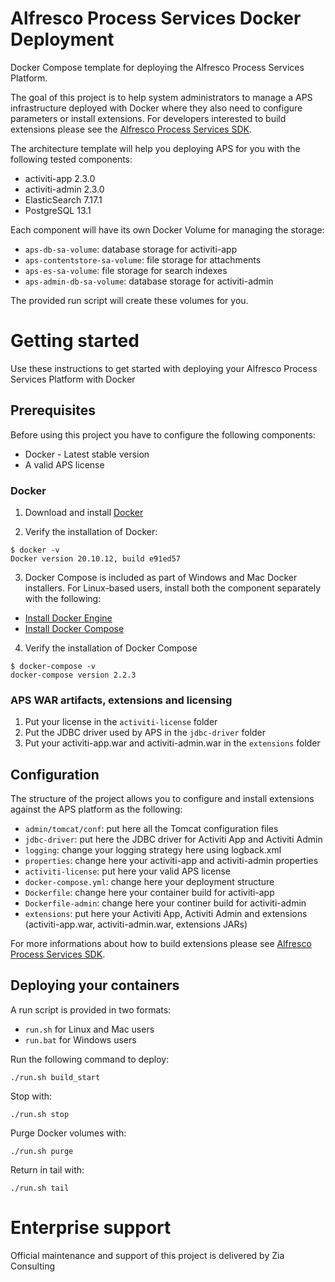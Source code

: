 # Alfresco Process Services Docker Deployment
Docker Compose template for deploying the Alfresco Process Services Platform.

The goal of this project is to help system administrators to manage a APS infrastructure deployed with Docker where they also need to configure parameters or install extensions.
For developers interested to build extensions please see the [Alfresco Process Services SDK](https://github.com/OpenPj/alfresco-process-services-project-sdk).

The architecture template will help you deploying APS for you with the following tested components:

* activiti-app 2.3.0
* activiti-admin 2.3.0
* ElasticSearch 7.17.1
* PostgreSQL 13.1

Each component will have its own Docker Volume for managing the storage:

* `aps-db-sa-volume`: database storage for activiti-app
* `aps-contentstore-sa-volume`: file storage for attachments
* `aps-es-sa-volume`: file storage for search indexes
* `aps-admin-db-sa-volume`: database storage for activiti-admin

The provided run script will create these volumes for you.


# Getting started

Use these instructions to get started with deploying your Alfresco Process Services Platform with Docker

## Prerequisites
   
Before using this project you have to configure the following components:
* Docker - Latest stable version
* A valid APS license

### Docker

1. Download and install [Docker](https://docs.docker.com/install/)

2. Verify the installation of Docker:

```
$ docker -v
Docker version 20.10.12, build e91ed57
``` 

3. Docker Compose is included as part of Windows and Mac Docker installers.
For Linux-based users, install both the component separately with the following:

* [Install Docker Engine](https://docs.docker.com/engine/install/)
* [Install Docker Compose](https://docs.docker.com/compose/install/)

4. Verify the installation of Docker Compose

```
$ docker-compose -v
docker-compose version 2.2.3
```

### APS WAR artifacts, extensions and licensing

1. Put your license in the `activiti-license` folder
2. Put the JDBC driver used by APS in the `jdbc-driver` folder
3. Put your activiti-app.war and activiti-admin.war in the `extensions` folder

## Configuration

The structure of the project allows you to configure and install extensions against the APS platform as the following:

* `admin/tomcat/conf`: put here all the Tomcat configuration files
* `jdbc-driver`: put here the JDBC driver for Activiti App and Activiti Admin
* `logging`: change your logging strategy here using logback.xml
* `properties`: change here your activiti-app and activiti-admin properties
* `activiti-license`: put here your valid APS license
* `docker-compose.yml`: change here your deployment structure
* `Dockerfile`: change here your container build for activiti-app
* `Dockerfile-admin`: change here your continer build for activiti-admin
* `extensions`: put here your Activiti App, Activiti Admin and extensions (activiti-app.war, activiti-admin.war, extensions JARs)

For more informations about how to build extensions please see [Alfresco Process Services SDK](https://github.com/OpenPj/alfresco-process-services-project-sdk).

## Deploying your containers

A run script is provided in two formats:

* `run.sh` for Linux and Mac users
* `run.bat` for Windows users

Run the following command to deploy:

```
./run.sh build_start
```

Stop with:

```
./run.sh stop
```

Purge Docker volumes with:

```
./run.sh purge
```

Return in tail with:

```
./run.sh tail
```

# Enterprise support
Official maintenance and support of this project is delivered by Zia Consulting
